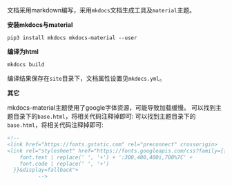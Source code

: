 文档采用markdown编写，采用`mkdocs`文档生成工具及`material`主题。

**安装mkdocs与material**

```shell
pip3 install mkdocs mkdocs-material --user
```

**编译为html**

```shell
mkdocs build
```

编译结果保存在`site`目录下，文档属性设置见`mkdocs.yml`。

**其它**

mkdocs-material主题使用了google字体资源，可能导致加载缓慢。 可以找到主题目录下的`base.html`，将相关代码注释掉即可: 可以找到主题目录下的`base.html`，将相关代码注释掉即可:
```xml
<!--
<link href="https://fonts.gstatic.com" rel="preconnect" crossorigin>
<link rel="stylesheet" href="https://fonts.googleapis.com/css?family={{
    font.text | replace(' ', '+') + ':300,400,400i,700%7C' +
    font.code | replace(' ', '+')
  }}&display=fallback">
          -->
```
